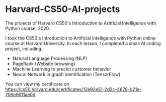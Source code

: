 # Harvard-CS50-AI-projects
The projects of Harvard CS50's Introduction to Artificial Intelligence with Python course, 2020.

I took the CS50's Introduction to Artificial Intelligence with Python online course at Harvard University. In each lesson, I completed a small AI coding project, including:
* Natural Language Processing (NLP)
* PageRank (Website browsing)
* Machine Learning to precict customer behavior
* Neural Network in graph identification (TensorFlow)

You can view my certificate on https://cs50.harvard.edu/certificates/12e92e51-2d2c-4678-b21e-706e9611ae0d
